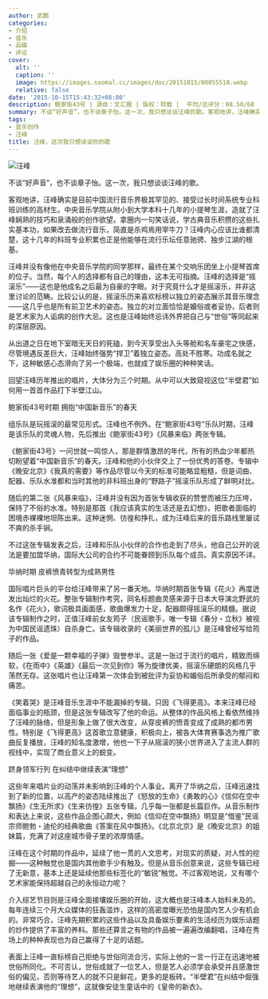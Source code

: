 ```yaml
---
author: 武鹏
categories:
- 介绍
- 音乐
- 品碟
- 评论
cover:
  alt: ''
  caption: ''
  image: https://images.soomal.cc/images/doc/20151015/00055510.webp
  relative: false
date: '2015-10-15T15:43:32+08:00'
description: 鲍家街43号 | 源自：文汇报 | 版权：转载 |  平均/总评分：08.50/68
summary: 不谈“好声音”，也不谈章子怡。这一次，我只想谈谈汪峰的歌。客观地讲，汪峰确实是目前中国流行音乐界极其罕见的、接受过长时间系统专业科班训练的高材生。中央音乐学院从附小到大学本科十几年的小提琴生涯，造就了汪峰娴熟的技巧和泉涌般的创作欲望……
tags:
- 音乐创作
- 汪峰
title: 汪峰，这次我只想谈谈你的歌
---
```


![汪峰](https://images.soomal.cc/images/doc/20151015/00055509.webp)





不谈“好声音”，也不谈章子怡。这一次，我只想谈谈汪峰的歌。

客观地讲，汪峰确实是目前中国流行音乐界极其罕见的、接受过长时间系统专业科班训练的高材生。中央音乐学院从附小到大学本科十几年的小提琴生涯，造就了汪峰娴熟的技巧和泉涌般的创作欲望。拿圈内一句笑话说，学古典音乐积攒的这些扎实基本功，如果改去做流行音乐，简直是杀鸡焉用宰牛刀？汪峰内心应该比谁都清楚，这十几年的科班专业积累也正是他能够在流行乐坛任意驰骋、独步江湖的根基。

汪峰并没有像他在中央音乐学院的同学那样，最终在某个交响乐团坐上小提琴首席的位子。当然，每个人的选择都有自己的理由，这本无可指摘。汪峰的选择是“摇滚乐”――这也是他成名之后最为自豪的字眼。对于究竟什么才是摇滚乐，并非这里讨论的范畴。比较公认的是，摇滚乐历来喜欢标榜以独立的姿态展示其音乐理念――这几乎也是所有前卫艺术的姿态。独立的对立面恰恰是媚俗或者妥协，后者则是艺术家为人诟病的创作大忌。这也是汪峰始终忌讳外界把自己与“世俗”等同起来的深层原因。

从出道之日在地下室暗无天日的死磕，到今天享受出入头等舱和名车豪宅之快感，尽管境遇反差巨大，汪峰始终强势“捍卫”着独立姿态。高处不胜寒。功成名就之下，这种敏感心态滑向了另一个极端，也就成了娱乐圈的种种笑话。

回望汪峰历年推出的唱片，大体分为三个时期。从中可以大致窥视这位“半壁君”如何用一首首作品打下半壁江山。

鲍家街43号时期 拥抱“中国新音乐”的春天

组乐队是玩摇滚的最常见形式。汪峰也不例外。在“鲍家街43号”乐队时期，汪峰是该乐队的灵魂人物，先后推出《鲍家街43号》《风暴来临》两张专辑。

《鲍家街43号》一问世就一鸣惊人，那是群情激昂的年代，所有的热血少年都热切盼望着“中国新音乐”的春天。汪峰和他的小伙伴交上了一份优秀的答卷。专辑中《晚安北京》《我真的需要》等作品尽管以今天的标准可能略显粗糙，但是词曲、配器、乐队水准都和当时其他的非科班出身的“野路子”摇滚乐队形成了鲜明对比。

随后的第二张《风暴来临》，汪峰并没有因为首张专辑收获的赞誉而被压力压垮，保持了不俗的水准。特别是那首《我应该真实的生活还是去幻想》，把歌者面临的困境赤裸裸地坦陈出来。这种迷惘、彷徨和挣扎，成为汪峰后来的音乐路线里屡试不爽的杀手锏。

不过这张专辑发表之后，汪峰和乐队小伙伴的合作也走到了尽头，他自己公开的说法是要加盟华纳，国际大公司的合约不可能眷顾到乐队每个成员。真实原因不详。

华纳时期 皮裤愤青转型为成熟男性

国际唱片巨头的平台给汪峰带来了另一番天地。华纳时期首张专辑《花火》再度迸发出灿烂的火花。整张专辑制作考究，同名标题曲灵感来源于日本大导演北野武的名作《花火》，歌词极具画面感，歌曲爆发力十足，配器颇得摇滚乐的精髓。据说该专辑制作之时，正值汪峰前女友筠子（民谣歌手，唯一专辑《春分・立秋》被视为中国民谣遗珠）自杀身亡。该专辑收录的《美丽世界的孤儿》是汪峰曾经写给筠子的作品。

随后一张《爱是一颗幸福的子弹》毁誉参半。这是一张过于流行的唱片，精致而绵软，《在雨中》《英雄》《最后一次见到你》等为旋律优美，摇滚乐硬朗的风格几乎荡然无存。这张唱片也让汪峰第一次体会到被批评为妥协和媚俗后所承受的郁闷和痛苦。

《笑着哭》是汪峰音乐生涯中不能漏掉的专辑，只因《飞得更高》。本来汪峰已经面临事业的瓶颈，但是这张专辑改写了他的命运。从整体的作品风格上看依然维持了汪峰的脉络，但是形象上做了很大改变，从穿皮裤的愤青变成了成熟的都市男性。特别是《飞得更高》这首歌立意健康，积极向上，被各大体育赛事选为推广歌曲反复播放，汪峰的知名度激增，他也一下子从摇滚的狭小世界进入了主流人群的视线中，实现了商业意义上的蜕变。

跻身领军行列 在纠结中继续表演“理想”

这些年来唱片业的动荡并未影响到汪峰的个人事业。离开了华纳之后，汪峰迅速找到了新的位置，以高产的姿态陆续推出了《怒放的生命》《勇敢的心》《信仰在空中飘扬》《生无所求》《生来彷徨》五张专辑，几乎每一张都是长篇巨作。从音乐制作和表达上来说，这些作品企图心颇大，例如《信仰在空中飘扬》明显是“借鉴”民谣宗师鲍勃・迪伦的经典歌曲《答案在风中飘扬》。《北京北京》是《晚安北京》的姐妹篇，充满了对这座城市骨子里的浓厚情感。

汪峰在这个时期的作品中，延续了他一贯的人文思考，对现实的质疑，对人性的挖掘――这种触觉也是国内其他歌手少有触及。但是从音乐创意来说，这些专辑已经了无新意，基本上还是延续他那些标签化的“敏锐”触觉。不过客观地说，又有哪个艺术家能保持超越自己的永恒动力呢？

介入综艺节目则是汪峰全面接壤娱乐圈的开始，这大概也是汪峰本人始料未及的。每年连续三个月大众媒体的狂轰滥炸，这样的高密度曝光恐怕是国内艺人少有机会的。非常巧合，汪峰先期积累的这些作品以及具备娱乐要素的生活经历为娱乐话题的炒作提供了丰富的养料。那些还算言之有物的作品被一遍遍改编翻唱，汪峰在秀场上的种种表现也为自己赢得了十足的话题。

表面上汪峰一直标榜自己拒绝与世俗同流合污，实际上他的一言一行正在迅速地被世俗所同化。不可否认，世俗成就了一位艺人，但是艺人必须学会承受并且感激世俗的偏见，否则等待艺人的就不只是鲜花，更多的是板砖。“半壁君”在纠结中倔强地继续表演他的“理想”，这就像安徒生童话中的《皇帝的新衣》。